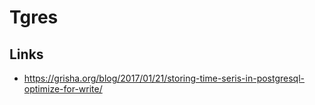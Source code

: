 # Tgres

<database-detail dbname="tgres"></database-detail>

## Links

- https://grisha.org/blog/2017/01/21/storing-time-seris-in-postgresql-optimize-for-write/